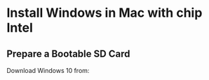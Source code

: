 
# Install Windows in Mac with chip Intel

## Prepare a Bootable SD Card

Download Windows 10 from:


